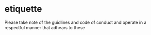 # etiquette 
Please take note of the guidlines and code of conduct and operate in a respectful manner that adhears to these
